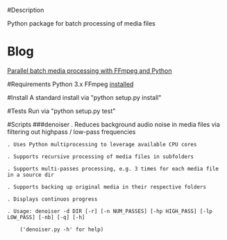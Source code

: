 
#Description

Python package for batch processing of media files
    
# Blog 
[Parallel batch media processing with FFmpeg and Python](http://arseniy.drupalgardens.com/content/parallel-batch-media-processing-ffmpeg-and-python)


#Requirements
Python 3.x 
FFmpeg [installed](http://ffmpeg.org/download.html)

#Install
A standard install via "python setup.py install"


#Tests
Run via "python setup.py test"


#Scripts
###denoiser
    . Reduces background audio noise in media files via filtering out highpass / low-pass frequencies

    . Uses Python multiprocessing to leverage available CPU cores

    . Supports recursive processing of media files in subfolders

    . Supports multi-passes processing, e.g. 3 times for each media file in a source dir

    . Supports backing up original media in their respective folders

    . Displays continuos progress
    
    . Usage: denoiser -d DIR [-r] [-n NUM_PASSES] [-hp HIGH_PASS] [-lp LOW_PASS] [-nb] [-q] [-h]

        ('denoiser.py -h' for help)








